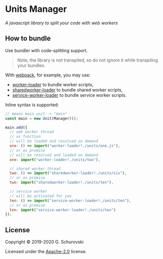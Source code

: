 # Units Manager

_A javascript library to split your code with web workers_

## How to bundle

Use bundler with code-splitting support.

> Note, the library is not transpiled, so do not ignore it while transpiling your bundles.

With [webpack](https://webpack.js.org/), for example, you may use:

- [worker-loader](https://www.npmjs.com/package/worker-loader) to bundle worker scripts,
- [sharedworker-loader](https://www.npmjs.com/package/sharedworker-loader) to bundle shared worker scripts,
- [service-worker-loader](https://www.npmjs.com/package/service-worker-loader) to bundle service worker scripts.

Inline syntax is supported:

```javascript
// means main unit -> "main"
const main = new Unit(Manager)();

main.add({
  // web worker thread
  // as function
  // will be loaded and resolved on demand
  one: () => import("worker-loader!./units/one.js"),
  // or as promise
  // will be resolved and loaded on demand
  one: import("worker-loader!./units/two"),

  // shared worker thread
  two: () => import("sharedworker-loader!./units/six"),
  // or as promise
  two: import("sharedworker-loader!./units/ten"),

  // service worker
  // will be activated for you
  ten: () => import("service-worker-loader!./units/ten"),
  // or as promise
  ten: import("service-worker-loader!./units/ten")
});
```

## License

Copyright © 2019-2020 G. Schurovski

Licensed under the [Apache-2.0](./../LICENSE) license.
